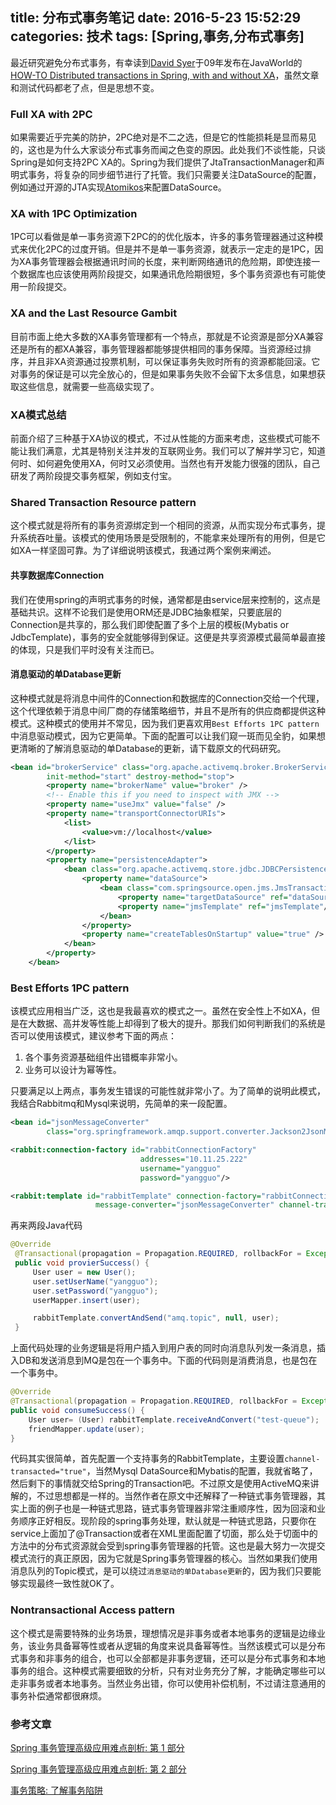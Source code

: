 title: 分布式事务笔记
date: 2016-5-23 15:52:29
categories: 技术
tags: [Spring,事务,分布式事务]
----

最近研究避免分布式事务，有幸读到[David Syer](https://twitter.com/david_syer)于09年发布在JavaWorld的[HOW-TO
Distributed transactions in Spring, with and without XA](http://www.javaworld.com/article/2077963/open-source-tools/distributed-transactions-in-spring--with-and-without-xa.html)，虽然文章和测试代码都老了点，但是思想不变。



### Full XA with 2PC
如果需要近乎完美的防护，2PC绝对是不二之选，但是它的性能损耗是显而易见的，这也是为什么大家谈分布式事务而闻之色变的原因。此处我们不谈性能，只谈Spring是如何支持2PC XA的。Spring为我们提供了JtaTransactionManager和声明式事务，将复杂的同步细节进行了托管。我们只需要关注DataSource的配置，例如通过开源的JTA实现[Atomikos](https://www.atomikos.com/)来配置DataSource。

### XA with 1PC Optimization
1PC可以看做是单一事务资源下2PC的的优化版本，许多的事务管理器通过这种模式来优化2PC的过度开销。但是并不是单一事务资源，就表示一定走的是1PC，因为XA事务管理器会根据通讯时间的长度，来判断网络通讯的危险期，即使连接一个数据库也应该使用两阶段提交，如果通讯危险期很短，多个事务资源也有可能使用一阶段提交。

<!--more-->

### XA and the Last Resource Gambit
目前市面上绝大多数的XA事务管理都有一个特点，那就是不论资源是部分XA兼容还是所有的都XA兼容，事务管理器都能够提供相同的事务保障。当资源经过排序，并且非XA资源通过投票机制，可以保证事务失败时所有的资源都能回滚。它对事务的保证是可以完全放心的，但是如果事务失败不会留下太多信息，如果想获取这些信息，就需要一些高级实现了。

### XA模式总结
前面介绍了三种基于XA协议的模式，不过从性能的方面来考虑，这些模式可能不能让我们满意，尤其是特别关注并发的互联网业务。我们可以了解并学习它，知道何时、如何避免使用XA，何时又必须使用。当然也有开发能力很强的团队，自己研发了两阶段提交事务框架，例如支付宝。

### Shared Transaction Resource pattern
这个模式就是将所有的事务资源绑定到一个相同的资源，从而实现分布式事务，提升系统吞吐量。该模式的使用场景是受限制的，不能拿来处理所有的用例，但是它如XA一样坚固可靠。为了详细说明该模式，我通过两个案例来阐述。

#### 共享数据库Connection
我们在使用spring的声明式事务的时候，通常都是由service层来控制的，这点是基础共识。这样不论我们是使用ORM还是JDBC抽象框架，只要底层的Connection是共享的，那么我们即使配置了多个上层的模板(Mybatis or JdbcTemplate)，事务的安全就能够得到保证。这便是共享资源模式最简单最直接的体现，只是我们平时没有关注而已。

#### 消息驱动的单Database更新
这种模式就是将消息中间件的Connection和数据库的Connection交给一个代理，这个代理依赖于消息中间厂商的存储策略细节，并且不是所有的供应商都提供这种模式。这种模式的使用并不常见，因为我们更喜欢用`Best Efforts 1PC pattern`中消息驱动模式，因为它更简单。下面的配置可以让我们窥一斑而见全豹，如果想更清晰的了解消息驱动的单Database的更新，请下载原文的代码研究。

``` xml
<bean id="brokerService" class="org.apache.activemq.broker.BrokerService"
		init-method="start" destroy-method="stop">
		<property name="brokerName" value="broker" />
		<!-- Enable this if you need to inspect with JMX -->
		<property name="useJmx" value="false" />
		<property name="transportConnectorURIs">
			<list>
				<value>vm://localhost</value>
			</list>
		</property>
		<property name="persistenceAdapter">
			<bean class="org.apache.activemq.store.jdbc.JDBCPersistenceAdapter">
				<property name="dataSource">
					<bean class="com.springsource.open.jms.JmsTransactionAwareDataSourceProxy">
						<property name="targetDataSource" ref="dataSource"/>
						<property name="jmsTemplate" ref="jmsTemplate"/>
					</bean>
				</property>
				<property name="createTablesOnStartup" value="true" />
			</bean>
		</property>
	</bean>
```

### Best Efforts 1PC pattern
该模式应用相当广泛，这也是我最喜欢的模式之一。虽然在安全性上不如XA，但是在大数据、高并发等性能上却得到了极大的提升。那我们如何判断我们的系统是否可以使用该模式，建议参考下面的两点：
1. 各个事务资源基础组件出错概率非常小。
2. 业务可以设计为幂等性。

只要满足以上两点，事务发生错误的可能性就非常小了。为了简单的说明此模式，我结合Rabbitmq和Mysql来说明，先简单的来一段配置。

``` xml
<bean id="jsonMessageConverter"
        class="org.springframework.amqp.support.converter.Jackson2JsonMessageConverter"/>

<rabbit:connection-factory id="rabbitConnectionFactory"
                             addresses="10.11.25.222"
                             username="yangguo"
                             password="yangguo"/>

<rabbit:template id="rabbitTemplate" connection-factory="rabbitConnectionFactory"
                   message-converter="jsonMessageConverter" channel-transacted="true"/>
```
再来两段Java代码

``` java
@Override
 @Transactional(propagation = Propagation.REQUIRED, rollbackFor = Exception.class)
 public void provierSuccess() {
     User user = new User();
     user.setUserName("yangguo");
     user.setPassword("yangguo");
     userMapper.insert(user);

     rabbitTemplate.convertAndSend("amq.topic", null, user);
 }
```

上面代码处理的业务逻辑是将用户插入到用户表的同时向消息队列发一条消息，插入DB和发送消息到MQ是包在一个事务中。下面的代码则是消费消息，也是包在一个事务中。

``` java
@Override
@Transactional(propagation = Propagation.REQUIRED, rollbackFor = Exception.class)
public void consumeSuccess() {
    User user= (User) rabbitTemplate.receiveAndConvert("test-queue");
    friendMapper.update(user);
}
```
代码其实很简单，首先配置一个支持事务的RabbitTemplate，主要设置`channel-transacted="true"`，当然Mysql DataSource和Mybatis的配置，我就省略了，然后剩下的事情就交给Spring的Transaction吧。不过原文是使用ActiveMQ来讲解的，不过思想都是一样的。当然作者在原文中还解释了一种链式事务管理器，其实上面的例子也是一种链式思路，链式事务管理器非常注重顺序性，因为回滚和业务顺序正好相反。现阶段的spring事务处理，默认就是一种链式思路，只要你在service上面加了@Transaction或者在XML里面配置了切面，那么处于切面中的方法中的分布式资源就会受到spring事务管理器的托管。这也是最大努力一次提交模式流行的真正原因，因为它就是Spring事务管理器的核心。当然如果我们使用消息队列的Topic模式，是可以绕过`消息驱动的单Database更新`的，因为我们只要能够实现最终一致性就OK了。


### Nontransactional Access pattern
这个模式是需要特殊的业务场景，理想情况是非事务或者本地事务的逻辑是边缘业务，该业务具备幂等性或者从逻辑的角度来说具备幂等性。当然该模式可以是分布式事务和非事务的组合，也可以全部都是非事务逻辑，还可以是分布式事务和本地事务的组合。这种模式需要细致的分析，只有对业务充分了解，才能确定哪些可以走非事务或者本地事务。当然业务出错，你可以使用补偿机制，不过请注意通用的事务补偿通常都很麻烦。



### 参考文章

[Spring 事务管理高级应用难点剖析: 第 1 部分](https://www.ibm.com/developerworks/cn/java/j-lo-spring-ts1/)

[Spring 事务管理高级应用难点剖析: 第 2 部分](http://www.ibm.com/developerworks/cn/java/j-lo-spring-ts2/)

[事务策略: 了解事务陷阱](http://www.ibm.com/developerworks/cn/java/j-ts1.html)
